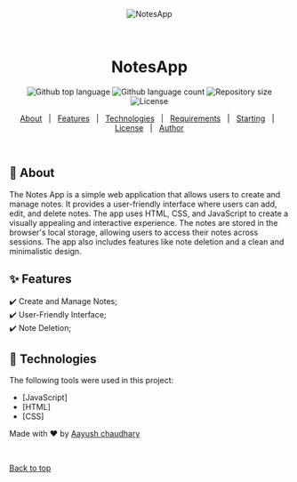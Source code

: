 <div align="center" id="top"> 
  <img src="./.github/app.gif" alt="NotesApp" />

  &#xa0;

  <!-- <a href="https://notesapp.netlify.app">Demo</a> -->
</div>

<h1 align="center">NotesApp</h1>

<p align="center">
  <img alt="Github top language" src="https://img.shields.io/github/languages/top/ayushbatar/notesapp?color=56BEB8">

  <img alt="Github language count" src="https://img.shields.io/github/languages/count/ayushbatar/notesapp?color=56BEB8">

  <img alt="Repository size" src="https://img.shields.io/github/repo-size/ayushbatar/notesapp?color=56BEB8">

  <img alt="License" src="https://img.shields.io/github/license/ayushbatar/notesapp?color=56BEB8">

  <!-- <img alt="Github issues" src="https://img.shields.io/github/issues/ayushbatar/notesapp?color=56BEB8" /> -->

  <!-- <img alt="Github forks" src="https://img.shields.io/github/forks/ayushbatar/notesapp?color=56BEB8" /> -->

  <!-- <img alt="Github stars" src="https://img.shields.io/github/stars/ayushbatar/notesapp?color=56BEB8" /> -->
</p>

<!-- Status -->

<!-- <h4 align="center"> 
	🚧  NotesApp 🚀 Under construction...  🚧
</h4> 

<hr> -->

<p align="center">
  <a href="#dart-about">About</a> &#xa0; | &#xa0; 
  <a href="#sparkles-features">Features</a> &#xa0; | &#xa0;
  <a href="#rocket-technologies">Technologies</a> &#xa0; | &#xa0;
  <a href="#white_check_mark-requirements">Requirements</a> &#xa0; | &#xa0;
  <a href="#checkered_flag-starting">Starting</a> &#xa0; | &#xa0;
  <a href="#memo-license">License</a> &#xa0; | &#xa0;
  <a href="https://github.com/ayushbatar" target="_blank">Author</a>
</p>

<br>

## :dart: About ##

The Notes App is a simple web application that allows users to create and manage notes. It provides a user-friendly interface where users can add, edit, and delete notes. The app uses HTML, CSS, and JavaScript to create a visually appealing and interactive experience. The notes are stored in the browser's local storage, allowing users to access their notes across sessions. The app also includes features like note deletion and a clean and minimalistic design.

## :sparkles: Features ##

:heavy_check_mark: Create and Manage Notes;\
:heavy_check_mark: User-Friendly Interface;\
:heavy_check_mark: Note Deletion;

## :rocket: Technologies ##

The following tools were used in this project:

- [JavaScript]
- [HTML]
- [CSS]

Made with :heart: by <a href="https://github.com/ayushbatar" target="_blank">Aayush chaudhary</a>

&#xa0;

<a href="#top">Back to top</a>
